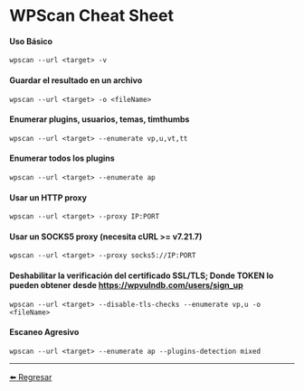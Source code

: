 # WPScan Cheat Sheet

#### Uso Básico
```
wpscan --url <target> -v
```

#### Guardar el resultado en un archivo
```
wpscan --url <target> -o <fileName>
```

#### Enumerar plugins, usuarios, temas, timthumbs
```
wpscan --url <target> --enumerate vp,u,vt,tt
```

#### Enumerar todos los plugins
```
wpscan --url <target> --enumerate ap
```

#### Usar un HTTP proxy
```
wpscan --url <target> --proxy IP:PORT
```

#### Usar un SOCKS5 proxy (necesita cURL >= v7.21.7)
```
wpscan --url <target> --proxy socks5://IP:PORT
```

#### Deshabilitar la verificación del certificado SSL/TLS; Donde TOKEN lo pueden obtener desde https://wpvulndb.com/users/sign_up 
```
wpscan --url <target> --disable-tls-checks --enumerate vp,u -o <fileName>
```

#### Escaneo Agresivo
```
wpscan --url <target> --enumerate ap --plugins-detection mixed
```

---

[:arrow_left: Regresar](https://github.com/m4lal0/cheatsheets)